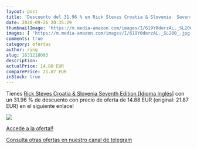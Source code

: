 ```yaml
---
layout: post
title: 'Descuento del 31.96 % en Rick Steves Croatia & Slovenia  Seventh '
date: 2020-09-26 20:35:29
thumbnailImage: 'https://m.media-amazon.com/images/I/619Y0derzAL._SL200_.jpg'
images: [ 'https://m.media-amazon.com/images/I/619Y0derzAL._SL200_.jpg' ]
comments: true
category: ofertas
author: ring
slug: 1631218093
description:
actualPrice: 14.88 EUR
comparePrice: 21.87 EUR
inStock: true
---
```


Tienes [Rick Steves Croatia & Slovenia  Seventh Edition  [Idioma Inglés]](https://www.amazon.com/dp/1631218093/?tag=redken08-20) con un 31.96 % de descuento con precio de oferta de 14.88 EUR (original: 21.87 EUR) en el siguiente enlace!

[![](https://m.media-amazon.com/images/I/619Y0derzAL._SL200_.jpg)](https://www.amazon.com/dp/1631218093/?tag=redken08-20)

[Accede a la oferta!!](https://www.amazon.com/dp/1631218093/?tag=redken08-20)

[Consulta otras ofertas en nuestro canal de telegram](https://t.me/s/ofertas25)
